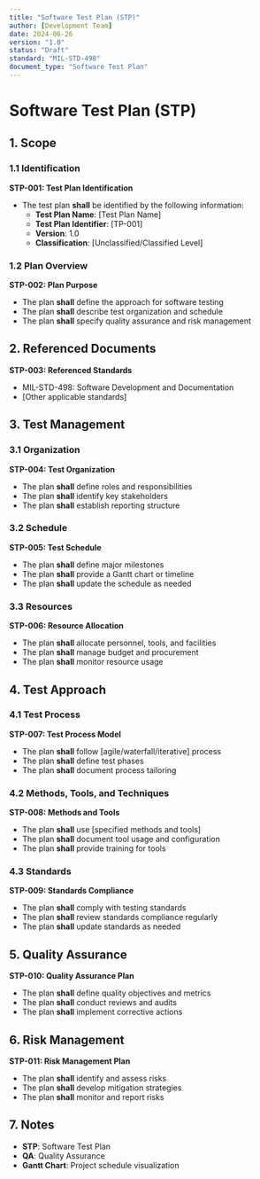 ```yaml
---
title: "Software Test Plan (STP)"
author: [Development Team]
date: 2024-06-26
version: "1.0"
status: "Draft"
standard: "MIL-STD-498"
document_type: "Software Test Plan"
---
```


# Software Test Plan (STP)

## 1. Scope

### 1.1 Identification

**STP-001: Test Plan Identification**
- The test plan **shall** be identified by the following information:
  - **Test Plan Name**: [Test Plan Name]
  - **Test Plan Identifier**: [TP-001]
  - **Version**: 1.0
  - **Classification**: [Unclassified/Classified Level]

### 1.2 Plan Overview

**STP-002: Plan Purpose**
- The plan **shall** define the approach for software testing
- The plan **shall** describe test organization and schedule
- The plan **shall** specify quality assurance and risk management

## 2. Referenced Documents

**STP-003: Referenced Standards**
- MIL-STD-498: Software Development and Documentation
- [Other applicable standards]

## 3. Test Management

### 3.1 Organization

**STP-004: Test Organization**
- The plan **shall** define roles and responsibilities
- The plan **shall** identify key stakeholders
- The plan **shall** establish reporting structure

### 3.2 Schedule

**STP-005: Test Schedule**
- The plan **shall** define major milestones
- The plan **shall** provide a Gantt chart or timeline
- The plan **shall** update the schedule as needed

### 3.3 Resources

**STP-006: Resource Allocation**
- The plan **shall** allocate personnel, tools, and facilities
- The plan **shall** manage budget and procurement
- The plan **shall** monitor resource usage

## 4. Test Approach

### 4.1 Test Process

**STP-007: Test Process Model**
- The plan **shall** follow [agile/waterfall/iterative] process
- The plan **shall** define test phases
- The plan **shall** document process tailoring

### 4.2 Methods, Tools, and Techniques

**STP-008: Methods and Tools**
- The plan **shall** use [specified methods and tools]
- The plan **shall** document tool usage and configuration
- The plan **shall** provide training for tools

### 4.3 Standards

**STP-009: Standards Compliance**
- The plan **shall** comply with testing standards
- The plan **shall** review standards compliance regularly
- The plan **shall** update standards as needed

## 5. Quality Assurance

**STP-010: Quality Assurance Plan**
- The plan **shall** define quality objectives and metrics
- The plan **shall** conduct reviews and audits
- The plan **shall** implement corrective actions

## 6. Risk Management

**STP-011: Risk Management Plan**
- The plan **shall** identify and assess risks
- The plan **shall** develop mitigation strategies
- The plan **shall** monitor and report risks

## 7. Notes

- **STP**: Software Test Plan
- **QA**: Quality Assurance
- **Gantt Chart**: Project schedule visualization

